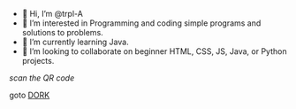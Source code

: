 - 👋 Hi, I’m @trpl-A
- 👀 I’m interested in Programming and coding simple programs and solutions to problems. 
- 🌱 I’m currently learning Java. 
- 💞️ I’m looking to collaborate on beginner HTML, CSS, JS, Java, or Python projects.
  
_scan the QR code_

goto <a href="https://trpl-a.github.io/Web_dork/" target="_blank">DORK</a>

<!---
trpl-A/trpl-A is a ✨ special ✨ repository because its `README.md` (this file) appears on your GitHub profile.
You can click the Preview link to take a look at your changes.
--->
